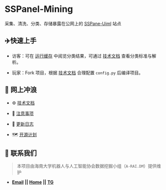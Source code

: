 # SSPanel-Mining

采集、清洗、分类、存储暴露在公网上的 [SSPane-Uiml](https://github.com/Anankke/SSPanel-Uim) 站点

## :airplane:快速上手

- 访客：可在 [运行缓存](https://github.com/RobAI-Lab/sspanel-mining/tree/main/src/database/sspanel_hosts/classifier) 中阅览分类结果，可通过 [技术文档](https://github.com/QIN2DIM/sspanel-mining/blob/main/docs/subs/技术文档.md) 查看分类标准与解析。
  
- 玩家：Fork 项目，根据 [技术文档](https://github.com/QIN2DIM/sspanel-mining/blob/main/docs/subs/技术文档.md) 合理配置 `config.py` 后编译项目。

## :ocean: 网上冲浪

- :gear: [技术文档](https://github.com/QIN2DIM/sspanel-mining/blob/main/docs/subs/技术文档.md)

- :small_red_triangle: [注意事项](https://github.com/QIN2DIM/sspanel-mining/blob/main/docs/subs/注意事项.md)

- :loudspeaker: [更新日志](https://github.com/QIN2DIM/sspanel-mining/blob/main/docs/subs/更新日志.md)

- :world_map: [开源计划](https://github.com/QIN2DIM/sspanel-mining/blob/main/docs/subs/开源计划.md)

## :email: 联系我们

> 本项目由海南大学机器人与人工智能协会数据挖掘小组（`A-RAI.DM`）提供维护

- [**Email**](mailto:HainanU_arai@163.com?subject=CampusDailyAutoSign-ISSUE) **||** [**Home**](https://a-rai.github.io/) **||** [**TG**](https://t.me/joinchat/HlB9SQJubb5VmNU5)
